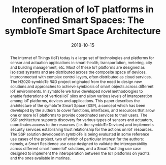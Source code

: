 ---
title: 'Interoperation of IoT platforms in confined Smart Spaces: The symbIoTe Smart Space Architecture'

# Authors
# A YAML list of author names
# If you created a profile for a user (e.g. the default `admin` user at `content/authors/admin/`), 
# write the username (folder name) here, and it will be replaced with their full name and linked to their profile.
authors:
- Gino Carrozzo
- Matteo Pardi
- Pietro Tedeschi
- Giuseppe Piro
- Mikołaj Dobski
- Konrad Leszczyski
- Alessandro Carminati
- Matteo Di Fraia

# Author notes (such as 'Equal Contribution')
# A YAML list of notes for each author in the above `authors` list
author_notes: []

date: '2018-10-15'

# Date to publish webpage (NOT necessarily Bibtex publication's date).
publishDate: '2023-12-07T07:05:01.098766Z'

# Publication type.
# A single CSL publication type but formatted as a YAML list (for Hugo requirements).
publication_types:
- paper-conference

# Publication name and optional abbreviated publication name.
publication: '*The Fifth International Conference on Internet of Things: Systems,
  Management and Security (IoTSMS 2018)*'
publication_short: ''

doi: '10.1109/IoTSMS.2018.8554894'

abstract: 'The Internet of Things (IoT) today is a large set of technologies and platforms for sensor and actuation applications in smart-health, transportation, metering, city and building management, etc. Most of these IoT platforms are designed as isolated systems and are distributed across the composite space of devices, interconnected with complex control layers, often distributed as cloud services. The H2020 symbIoTe R&D project originated from the need to design new solutions and approaches to achieve symbiosis of smart objects across different IoT environments. In symbIoTe we have developed novel methodologies to enable federations of vertical IoT silos and allow various levels of interoperation among IoT platforms, devices and applications. This paper describes the architecture of the symbIoTe Smart Space (SSP), a concept which has been developed by the authors to cover functions, interfaces, and resources that allow one or more IoT platforms to provide coordinated services to their users. The SSP architecture supports discovery for various types of sensors and actuators, coordinates access to the resources (i.e. the symbIoTe Devices) and implements security services establishing trust relationship for the actions on IoT resources. The SSP solution developed in symbIoTe is being evaluated in some reference use cases of the project, two of which of particular interest for the authors: namely, a Smart Residence use case designed to validate the interoperability across different smart home IoT solutions, and a Smart Yachting use case designed to implement the interoperation between the IoT platforms on yachts and the ones available in marinas.'

# Summary. An optional shortened abstract.
summary: ''

tags: []

# Display this page in a list of Featured pages?
featured: false

# Links
url_pdf: 'https://ieeexplore.ieee.org/abstract/document/8554894'
url_code: ''
url_dataset: ''
url_poster: ''
url_project: ''
url_slides: ''
url_source: ''
url_video: ''

# Custom links (uncomment lines below)
# links:
# - name: Custom Link
#   url: http://example.org

# Publication image
# Add an image named `featured.jpg/png` to your page's folder then add a caption below.
image:
  caption: ''
  focal_point: ''
  preview_only: false

# Associated Projects (optional).
#   Associate this publication with one or more of your projects.
#   Simply enter your project's folder or file name without extension.
#   E.g. `projects: ['internal-project']` links to `content/project/internal-project/index.md`.
#   Otherwise, set `projects: []`.
projects: []
---